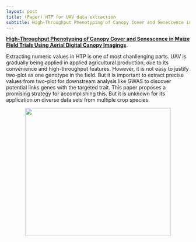 ```yaml
---
layout: post
title: (Paper) HTP for UAV data extraction
subtitle: High-Throughput Phenotyping of Canopy Cover and Senescence in Maize Field Trials Using Aerial Digital Canopy Imaging
---
```


[**High-Throughput Phenotyping of Canopy Cover and Senescence in Maize Field Trials Using Aerial Digital Canopy Imagings**](https://www.mdpi.com/2072-4292/10/2/330/htm). 

Extracting numeric values in HTP is one of most chanllenging parts. UAV is gradually being applied in applied agricultural production, due to its convenience and high-throughput features. However, it is not easy to justify two-plot as one genotype in the field. But it is important to extract precise values from two-plot for downstream analysis like GWAS to discover potential links genes with the targeted trait. This paper proposes a promising strategy for accomplishing this. But it is unknown for its application on diverse data sets from multiple crop species.  

<p align="center">
  <img width="400" height="350" src="https://i.imgur.com/g68BTUl.png">
</p>
